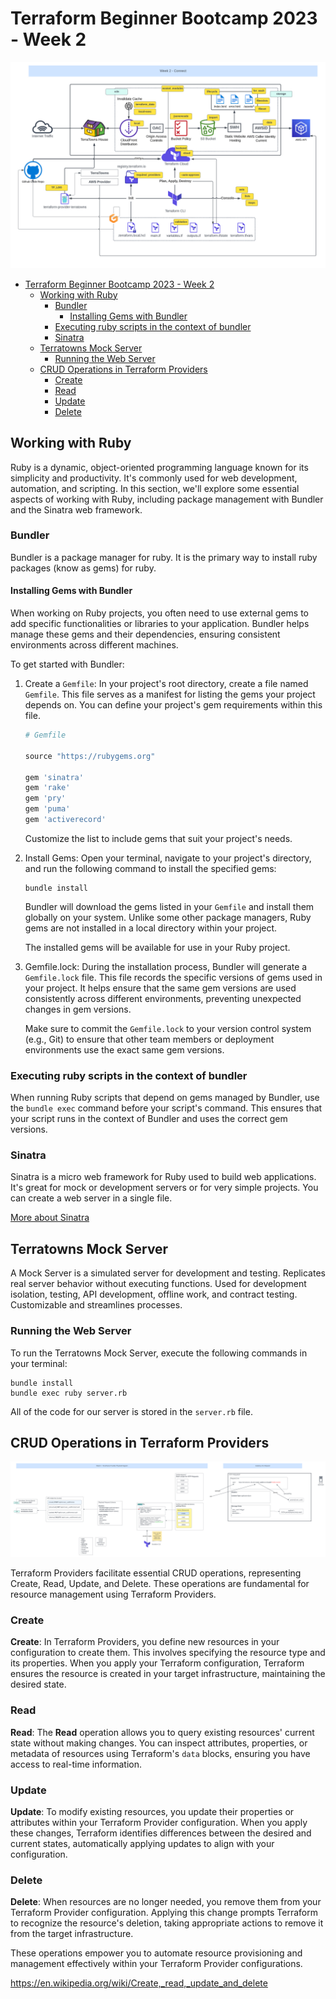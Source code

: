 # Terraform Beginner Bootcamp 2023 - Week 2

![Terraform Beginner Bootcamp 2023 - Week 2](../images/week2.jpg)


- [Terraform Beginner Bootcamp 2023 - Week 2](#terraform-beginner-bootcamp-2023---week-2)
  - [Working with Ruby](#working-with-ruby)
    - [Bundler](#bundler)
      - [Installing Gems with Bundler](#installing-gems-with-bundler)
    - [Executing ruby scripts in the context of bundler](#executing-ruby-scripts-in-the-context-of-bundler)
    - [Sinatra](#sinatra)
  - [Terratowns Mock Server](#terratowns-mock-server)
    - [Running the Web Server](#running-the-web-server)
  - [CRUD Operations in Terraform Providers](#crud-operations-in-terraform-providers)
    - [Create](#create)
    - [Read](#read)
    - [Update](#update)
    - [Delete](#delete)


## Working with Ruby

Ruby is a dynamic, object-oriented programming language known for its simplicity and productivity. It's commonly used for web development, automation, and scripting. In this section, we'll explore some essential aspects of working with Ruby, including package management with Bundler and the Sinatra web framework.


### Bundler

Bundler is a package manager for ruby. It is the primary way to install ruby packages (know as gems) for ruby.

#### Installing Gems with Bundler

When working on Ruby projects, you often need to use external gems to add specific functionalities or libraries to your application. Bundler helps manage these gems and their dependencies, ensuring consistent environments across different machines.

To get started with Bundler:

1. Create a `Gemfile`: In your project's root directory, create a file named `Gemfile`. This file serves as a manifest for listing the gems your project depends on. You can define your project's gem requirements within this file.

    ```ruby
    # Gemfile

    source "https://rubygems.org"
    
    gem 'sinatra'
    gem 'rake'
    gem 'pry'
    gem 'puma'
    gem 'activerecord'
    ```

    Customize the list to include gems that suit your project's needs.

2. Install Gems: Open your terminal, navigate to your project's directory, and run the following command to install the specified gems:

    ```shell
    bundle install
    ```

    Bundler will download the gems listed in your `Gemfile` and install them globally on your system. Unlike some other package managers, Ruby gems are not installed in a local directory within your project.

    The installed gems will be available for use in your Ruby project.

3. Gemfile.lock: During the installation process, Bundler will generate a `Gemfile.lock` file. This file records the specific versions of gems used in your project. It helps ensure that the same gem versions are used consistently across different environments, preventing unexpected changes in gem versions.

    Make sure to commit the `Gemfile.lock` to your version control system (e.g., Git) to ensure that other team members or deployment environments use the exact same gem versions.


### Executing ruby scripts in the context of bundler

When running Ruby scripts that depend on gems managed by Bundler, use the `bundle exec` command before your script's command. This ensures that your script runs in the context of Bundler and uses the correct gem versions.

### Sinatra 

Sinatra is a micro web framework for Ruby used to build web applications. It's great for mock or development servers or for very simple projects. You can create a web server in a single file.

[More about Sinatra](https://sinatrarb.com/)

## Terratowns Mock Server

A Mock Server is a simulated server for development and testing. Replicates real server behavior without executing functions. Used for development isolation, testing, API development, offline work, and contract testing. Customizable and streamlines processes.

### Running the Web Server

To run the Terratowns Mock Server, execute the following commands in your terminal:

```shell
bundle install
bundle exec ruby server.rb
```

All of the code for our server is stored in the `server.rb` file.

## CRUD Operations in Terraform Providers

![Implementing CRUD](../images/week2.1.jpg)

Terraform Providers facilitate essential CRUD operations, representing Create, Read, Update, and Delete. These operations are fundamental for resource management using Terraform Providers.

### Create

**Create**: In Terraform Providers, you define new resources in your configuration to create them. This involves specifying the resource type and its properties. When you apply your Terraform configuration, Terraform ensures the resource is created in your target infrastructure, maintaining the desired state.

### Read

**Read**: The **Read** operation allows you to query existing resources' current state without making changes. You can inspect attributes, properties, or metadata of resources using Terraform's `data` blocks, ensuring you have access to real-time information.

### Update

**Update**: To modify existing resources, you update their properties or attributes within your Terraform Provider configuration. When you apply these changes, Terraform identifies differences between the desired and current states, automatically applying updates to align with your configuration.

### Delete

**Delete**: When resources are no longer needed, you remove them from your Terraform Provider configuration. Applying this change prompts Terraform to recognize the resource's deletion, taking appropriate actions to remove it from the target infrastructure.

These operations empower you to automate resource provisioning and management effectively within your Terraform Provider configurations.



https://en.wikipedia.org/wiki/Create,_read,_update_and_delete